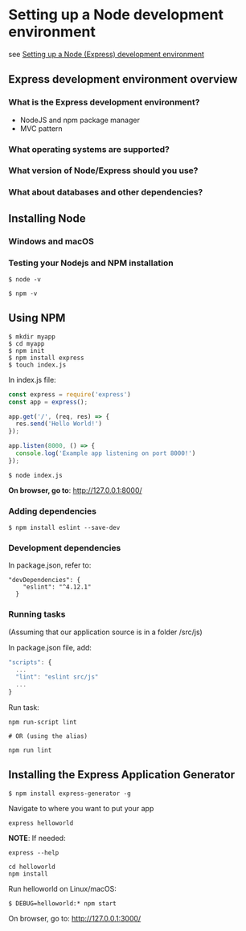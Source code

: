# Setting up a Node development environment

see [Setting up a Node (Express) development environment](https://developer.mozilla.org/en-US/docs/Learn/Server-side/Express_Nodejs/development_environment)

## Express development environment overview

### What is the Express development environment?

- NodeJS and npm package manager
- MVC pattern

### What operating systems are supported?

### What version of Node/Express should you use?

### What about databases and other dependencies?

## Installing Node

### Windows and macOS

### Testing your Nodejs and NPM installation

```vim 
$ node -v
```

```vim
$ npm -v
```

## Using NPM

```vim
$ mkdir myapp
$ cd myapp
$ npm init
$ npm install express
$ touch index.js
```

In index.js file:

```javascript
const express = require('express')
const app = express();

app.get('/', (req, res) => {
  res.send('Hello World!')
});

app.listen(8000, () => {
  console.log('Example app listening on port 8000!')
});
```

```vim
$ node index.js
```

**On browser, go to**: http://127.0.0.1:8000/

### Adding dependencies

```vim
$ npm install eslint --save-dev
```

### Development dependencies

In package.json, refer to:

```vim
"devDependencies": {
    "eslint": "^4.12.1"
  }
```

### Running tasks

(Assuming that our application source is in a folder /src/js)

In package.json file, add:

```javascript
"scripts": {
  ...
  "lint": "eslint src/js"
  ...
}
```

Run task:

```vim
npm run-script lint

# OR (using the alias)

npm run lint
```

## Installing the Express Application Generator

```vim
$ npm install express-generator -g
```

Navigate to where you want to put your app

```vim
express helloworld
```

**NOTE**: If needed:

```vim
express --help
```

```vim
cd helloworld
npm install
```

Run helloworld on Linux/macOS:

```vim
$ DEBUG=helloworld:* npm start
```

On browser, go to: http://127.0.0.1:3000/
